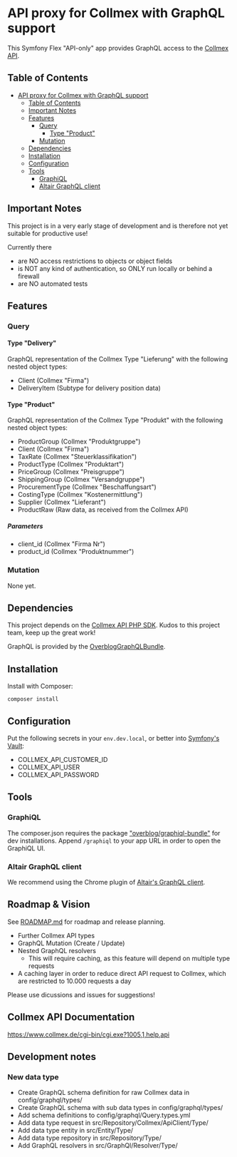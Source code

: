 # API proxy for Collmex with GraphQL support

This Symfony Flex "API-only" app provides GraphQL access to the [Collmex API](https://www.collmex.de/cgi-bin/cgi.exe?1005,1,help,api).

## Table of Contents
- [API proxy for Collmex with GraphQL support](#api-proxy-for-collmex-with-graphql-support)
  - [Table of Contents](#table-of-contents)
  - [Important Notes](#important-notes)
  - [Features](#features)
    - [Query](#query)
      - [Type "Product"](#type-product)
    - [Mutation](#mutation)
  - [Dependencies](#dependencies)
  - [Installation](#installation)
  - [Configuration](#configuration)
  - [Tools](#tools)
    - [GraphiQL](#graphiql)
    - [Altair GraphQL client](#altair-graphql-client)

## Important Notes
This project is in a very early stage of development and is therefore not yet suitable for productive use!

Currently there
- are NO access restrictions to objects or object fields
- is NOT any kind of authentication, so ONLY run locally or behind a firewall
- are NO automated tests

## Features

### Query

#### Type "Delivery"
GraphQL representation of the Collmex Type "Lieferung" with the following nested object types:
- Client (Collmex "Firma")
- DeliveryItem (Subtype for delivery position data)

#### Type "Product"
GraphQL representation of the Collmex Type "Produkt" with the following nested object types:
- ProductGroup (Collmex "Produktgruppe")
- Client (Collmex "Firma")
- TaxRate (Collmex "Steuerklassifikation")
- ProductType (Collmex "Produktart")
- PriceGroup (Collmex "Preisgruppe")
- ShippingGroup (Collmex "Versandgruppe")
- ProcurementType (Collmex "Beschaffungsart")
- CostingType (Collmex "Kostenermittlung")
- Supplier (Collmex "Lieferant")
- ProductRaw (Raw data, as received from the Collmex API)

##### Parameters
- client_id (Collmex "Firma Nr")
- product_id (Collmex "Produktnummer")

### Mutation
None yet.

## Dependencies
This project depends on the [Collmex API PHP SDK](https://github.com/mjaschen/collmex). Kudos to this project team, keep up the great work!

GraphQL is provided by the [OverblogGraphQLBundle](https://github.com/overblog/GraphQLBundle).

## Installation
Install with Composer:
```
composer install
```

## Configuration
Put the following secrets in your `env.dev.local`, or better into [Symfony's Vault](https://symfony.com/doc/current/configuration/secrets.html):

- COLLMEX_API_CUSTOMER_ID
- COLLMEX_API_USER
- COLLMEX_API_PASSWORD

## Tools
 
### GraphiQL
The composer.json requires the package ["overblog/graphiql-bundle"](https://github.com/overblog/GraphiQLBundle) for dev installations.
Append `/graphiql` to your app URL in order to open the GraphiQL UI.

### Altair GraphQL client
We recommend using the Chrome plugin of [Altair's GraphQL client](https://chrome.google.com/webstore/detail/altair-graphql-client/flnheeellpciglgpaodhkhmapeljopja).

## Roadmap & Vision
See [ROADMAP.md](ROADMAP.md) for roadmap and release planning.

- Further Collmex API types
- GraphQL Mutation (Create / Update) 
- Nested GraphQL resolvers
  - This will require caching, as this feature will depend on multiple type requests
- A caching layer in order to reduce direct API request to Collmex, which are restricted to 10.000 requests a day

Please use dicussions and issues for suggestions!

## Collmex API Documentation

<https://www.collmex.de/cgi-bin/cgi.exe?1005,1,help,api>

## Development notes

### New data type
- Create GraphQL schema definition for raw Collmex data in config/graphql/types/
- Create GraphQL schema with sub data types in config/graphql/types/
- Add schema definitions to config/graphql/Query.types.yml
- Add data type request in src/Repository/Collmex/ApiClient/Type/
- Add data type entity in src/Entity/Type/
- Add data type repository in src/Repository/Type/
- Add GraphQL resolvers in src/GraphQl/Resolver/Type/
